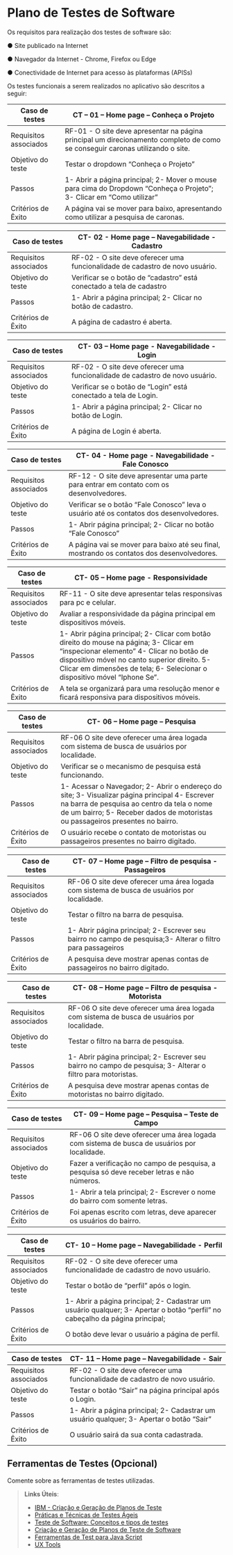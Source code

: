 # Plano de Testes de Software

Os requisitos para realização dos testes de software são:

● Site publicado na Internet

● Navegador da Internet - Chrome, Firefox ou Edge

● Conectividade de Internet para acesso às plataformas (APISs)

Os testes funcionais a serem realizados no aplicativo são descritos a seguir:

| Caso de testes | CT – 01 – Home page – Conheça o Projeto |
|---|---|
| Requisitos associados | RF-01 - O site deve apresentar na página principal um direcionamento completo de como se conseguir caronas utilizando o site. | 
| Objetivo do teste | Testar o dropdown “Conheça o Projeto” |
| Passos | 1-	Abrir a página principal; 2-	Mover o mouse para cima do Dropdown “Conheça o Projeto”; 3-	Clicar em “Como utilizar” |
| Critérios de Êxito | A página vai se mover para baixo, apresentando como utilizar a pesquisa de caronas. |

| Caso de testes | CT- 02 - Home page – Navegabilidade - Cadastro |
|---|---|
| Requisitos associados | RF-02 - O site deve oferecer uma funcionalidade de cadastro de novo usuário. |
| Objetivo do teste | Verificar se o botão de “cadastro” está conectado a tela de cadastro |
| Passos | 1-	Abrir a página principal; 2-	Clicar no botão de cadastro. |
| Critérios de Êxito | A página de cadastro é aberta. |

| Caso de testes | CT- 03 – Home page - Navegabilidade -Login |
|---|---|
| Requisitos associados | RF-02 - O site deve oferecer uma funcionalidade de cadastro de novo usuário. |
| Objetivo do teste | Verificar se o botão de “Login” está conectado a tela de Login. |
| Passos | 1-	Abrir a página principal; 2-	Clicar no botão de Login. |
| Critérios de Êxito | A página de Login é aberta. |

| Caso de testes | CT- 04 - Home page - Navegabilidade -  Fale Conosco  |
|---|---|
| Requisitos associados | RF-12 - O site deve apresentar uma parte para entrar em contato com os desenvolvedores. |
| Objetivo do teste | Verificar se o botão “Fale Conosco” leva o usuário até os contatos dos desenvolvedores. |
| Passos | 1-	Abrir página principal; 2-	Clicar no botão “Fale Conosco” |
| Critérios de Êxito | A página vai se mover para baixo até seu final, mostrando os contatos dos desenvolvedores. |
 
| Caso de testes | CT- 05 – Home page - Responsividade  |
|---|---|
| Requisitos associados | RF-11 - O site deve apresentar telas responsivas para pc e celular. |
| Objetivo do teste | Avaliar a responsividade da página principal em dispositivos móveis. |
| Passos | 1-	Abrir página principal; 2-	Clicar com botão direito do mouse na página; 3-	Clicar em “inspecionar elemento” 4-	Clicar no botão de dispositivo móvel no canto superior direito. 5-	Clicar em dimensões de tela; 6-	Selecionar o dispositivo móvel “Iphone Se”. |
| Critérios de Êxito | A tela se organizará para uma resolução menor e ficará responsiva para dispositivos móveis. |

| Caso de testes | CT- 06 – Home page – Pesquisa  |
|---|---|
| Requisitos associados | RF-06 O site deve oferecer uma área logada com sistema de busca de usuários por localidade. |
| Objetivo do teste | Verificar se o mecanismo de pesquisa está funcionando. |
| Passos | 1-	Acessar o Navegador; 2-	Abrir o endereço do site; 3-	Visualizar página principal 4-	Escrever na barra de pesquisa ao centro da tela o nome de um bairro; 5-	Receber dados de motoristas ou passageiros presentes no bairro. |
| Critérios de Êxito | O usuário recebe o contato de motoristas ou passageiros presentes no bairro digitado. |

| Caso de testes | CT- 07 – Home page – Filtro de pesquisa - Passageiros  |
|---|---|
| Requisitos associados | RF-06 O site deve oferecer uma área logada com sistema de busca de usuários por localidade. |
| Objetivo do teste | Testar o filtro na barra de pesquisa. |
| Passos | 1-	Abrir página principal; 2-	Escrever seu bairro no campo de pesquisa;3-	Alterar o filtro para passageiros |
| Critérios de Êxito | A pesquisa deve mostrar apenas contas de passageiros no bairro digitado. |

| Caso de testes | CT- 08 – Home page – Filtro de pesquisa - Motorista  |
|---|---|
| Requisitos associados | RF-06 O site deve oferecer uma área logada com sistema de busca de usuários por localidade. |
| Objetivo do teste | Testar o filtro na barra de pesquisa. |
| Passos | 1-	Abrir página principal; 2-	Escrever seu bairro no campo de pesquisa; 3-	Alterar o filtro para motoristas. |
| Critérios de Êxito | A pesquisa deve mostrar apenas contas de motoristas no bairro digitado. |

| Caso de testes | CT- 09 – Home page – Pesquisa – Teste de Campo  |
|---|---|
| Requisitos associados | RF-06 O site deve oferecer uma área logada com sistema de busca de usuários por localidade. |
| Objetivo do teste | Fazer a verificação no campo de pesquisa, a pesquisa só deve receber letras e não números. |
| Passos | 1-	Abrir a tela principal; 2-	Escrever o nome do bairro com somente letras.|
| Critérios de Êxito | Foi apenas escrito com letras, deve aparecer os usuários do bairro. |

| Caso de testes | CT- 10 – Home page – Navegabilidade - Perfil  |
|---|---|
| Requisitos associados | RF-02 - O site deve oferecer uma funcionalidade de cadastro de novo usuário. |
| Objetivo do teste | Testar o botão de “perfil” após o login. |
| Passos | 1-	Abrir a página principal; 2-	Cadastrar um usuário qualquer; 3-	Apertar o botão “perfil” no cabeçalho da página principal; |
| Critérios de Êxito | O botão deve levar o usuário a página de perfil. |

| Caso de testes | CT- 11 – Home page – Navegabilidade - Sair  |
|---|---|
| Requisitos associados | RF-02 - O site deve oferecer uma funcionalidade de cadastro de novo usuário. |
| Objetivo do teste | Testar o botão “Sair” na página principal após o Login. |
| Passos | 1-	Abrir a página principal; 2-	Cadastrar um usuário qualquer; 3-	Apertar o botão “Sair” |
| Critérios de Êxito | O usuário sairá da sua conta cadastrada. |


## Ferramentas de Testes (Opcional)

Comente sobre as ferramentas de testes utilizadas.
 
> **Links Úteis**:
> - [IBM - Criação e Geração de Planos de Teste](https://www.ibm.com/developerworks/br/local/rational/criacao_geracao_planos_testes_software/index.html)
> - [Práticas e Técnicas de Testes Ágeis](http://assiste.serpro.gov.br/serproagil/Apresenta/slides.pdf)
> -  [Teste de Software: Conceitos e tipos de testes](https://blog.onedaytesting.com.br/teste-de-software/)
> - [Criação e Geração de Planos de Teste de Software](https://www.ibm.com/developerworks/br/local/rational/criacao_geracao_planos_testes_software/index.html)
> - [Ferramentas de Test para Java Script](https://geekflare.com/javascript-unit-testing/)
> - [UX Tools](https://uxdesign.cc/ux-user-research-and-user-testing-tools-2d339d379dc7)
